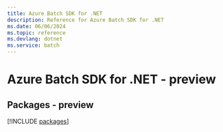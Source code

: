 ```yaml
---
title: Azure Batch SDK for .NET
description: Reference for Azure Batch SDK for .NET
ms.date: 06/06/2024
ms.topic: reference
ms.devlang: dotnet
ms.service: batch
---
```

# Azure Batch SDK for .NET - preview
## Packages - preview
[!INCLUDE [packages](batch-index.md)]